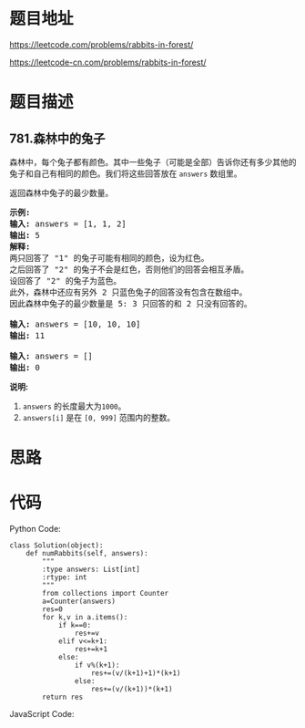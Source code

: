 # 题目地址
https://leetcode.com/problems/rabbits-in-forest/

https://leetcode-cn.com/problems/rabbits-in-forest/
# 题目描述
## 781.森林中的兔子
<p>森林中，每个兔子都有颜色。其中一些兔子（可能是全部）告诉你还有多少其他的兔子和自己有相同的颜色。我们将这些回答放在&nbsp;<code>answers</code>&nbsp;数组里。</p>

<p>返回森林中兔子的最少数量。</p>

<pre>
<strong>示例:</strong>
<strong>输入:</strong> answers = [1, 1, 2]
<strong>输出:</strong> 5
<strong>解释:</strong>
两只回答了 &quot;1&quot; 的兔子可能有相同的颜色，设为红色。
之后回答了 &quot;2&quot; 的兔子不会是红色，否则他们的回答会相互矛盾。
设回答了 &quot;2&quot; 的兔子为蓝色。
此外，森林中还应有另外 2 只蓝色兔子的回答没有包含在数组中。
因此森林中兔子的最少数量是 5: 3 只回答的和 2 只没有回答的。

<strong>输入:</strong> answers = [10, 10, 10]
<strong>输出:</strong> 11

<strong>输入:</strong> answers = []
<strong>输出:</strong> 0
</pre>

<p><strong>说明:</strong></p>

<ol>
	<li><code>answers</code>&nbsp;的长度最大为<code>1000</code>。</li>
	<li><code>answers[i]</code>&nbsp;是在&nbsp;<code>[0, 999]</code>&nbsp;范围内的整数。</li>
</ol>

# 思路

# 代码
Python Code:

```
class Solution(object):
    def numRabbits(self, answers):
        """
        :type answers: List[int]
        :rtype: int
        """
        from collections import Counter
        a=Counter(answers)
        res=0
        for k,v in a.items():
            if k==0:
                res+=v
            elif v<=k+1:
                res+=k+1
            else:
                if v%(k+1):
                    res+=(v/(k+1)+1)*(k+1)
                else:
                    res+=(v/(k+1))*(k+1)
        return res
```
JavaScript Code:

```

```
